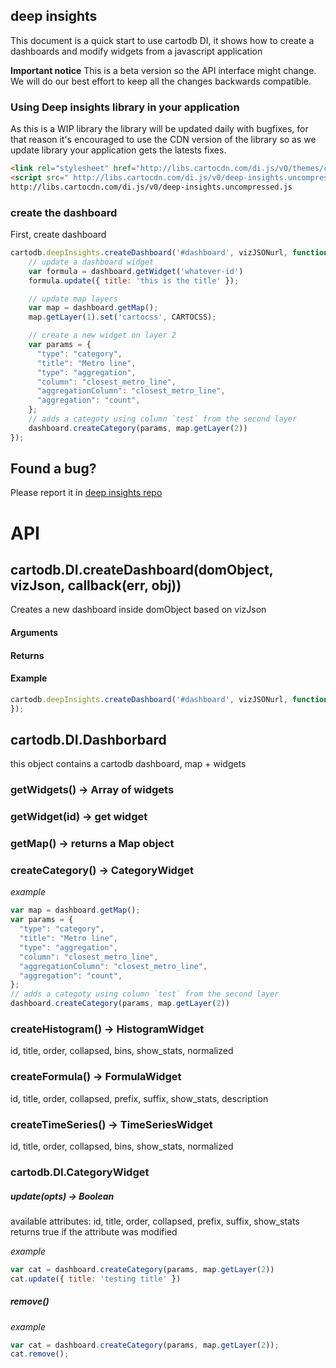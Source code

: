 ## deep insights

This document is a quick start to use cartodb DI, it shows how to create a dashboards and modify widgets from a javascript application

**Important notice**
This is a beta version so the API interface might change. We will do our best effort to keep all the changes backwards compatible.


### Using Deep insights library in your application

As this is a WIP library the library will be updated daily with bugfixes, for that reason it's
encouraged to use the CDN version of the library so as we update library your application gets the latests fixes.

```html
<link rel="stylesheet" href="http://libs.cartocdn.com/di.js/v0/themes/css/deep-insights.css" />
<script src=" http://libs.cartocdn.com/di.js/v0/deep-insights.uncompressed.js"></script>
http://libs.cartocdn.com/di.js/v0/deep-insights.uncompressed.js
```


### create the dashboard

First, create dashboard

```js
cartodb.deepInsights.createDashboard('#dashboard', vizJSONurl, function(err, dashboard) {
    // update a dashboard widget
    var formula = dashboard.getWidget('whatever-id')
    formula.update({ title: 'this is the title' });

    // update map layers
    var map = dashboard.getMap();
    map.getLayer(1).set('cartocss', CARTOCSS);

    // create a new widget on layer 2
    var params = {
      "type": "category",
      "title": "Metro line",
      "type": "aggregation",
      "column": "closest_metro_line",
      "aggregationColumn": "closest_metro_line",
      "aggregation": "count",
    };
    // adds a categoty using column `test` from the second layer
    dashboard.createCategory(params, map.getLayer(2))
});
```

## Found a bug?

Please report it in [deep insights repo](https://github.com/CartoDB/deep-insights.js/issues)


# API

## cartodb.DI.createDashboard(domObject, vizJson, callback(err, obj))
Creates a new dashboard inside domObject based on vizJson

#### Arguments
#### Returns
#### Example
```js
cartodb.deepInsights.createDashboard('#dashboard', vizJSONurl, function(err, dashboard) {
});
```


## cartodb.DI.Dashborbard

this object contains a cartodb dashboard, map + widgets

### getWidgets() -> Array of widgets
### getWidget(id) -> get widget
### getMap() -> returns a Map object

### createCategory() -> CategoryWidget

*example*
```js
var map = dashboard.getMap();
var params = {
  "type": "category",
  "title": "Metro line",
  "type": "aggregation",
  "column": "closest_metro_line",
  "aggregationColumn": "closest_metro_line",
  "aggregation": "count",
};
// adds a categoty using column `test` from the second layer
dashboard.createCategory(params, map.getLayer(2))
```


### createHistogram() -> HistogramWidget
id, title, order, collapsed, bins, show_stats, normalized

### createFormula() -> FormulaWidget
id, title, order, collapsed, prefix, suffix, show_stats, description

### createTimeSeries() -> TimeSeriesWidget
id, title, order, collapsed, bins, show_stats, normalized



### cartodb.DI.CategoryWidget
##### update(opts) -> Boolean
available attributes: id, title, order, collapsed, prefix, suffix, show_stats
returns true if the attribute was modified

*example*

```js
var cat = dashboard.createCategory(params, map.getLayer(2))
cat.update({ title: 'testing title' })
```

##### remove()
*example*

```js
var cat = dashboard.createCategory(params, map.getLayer(2));
cat.remove();
```
